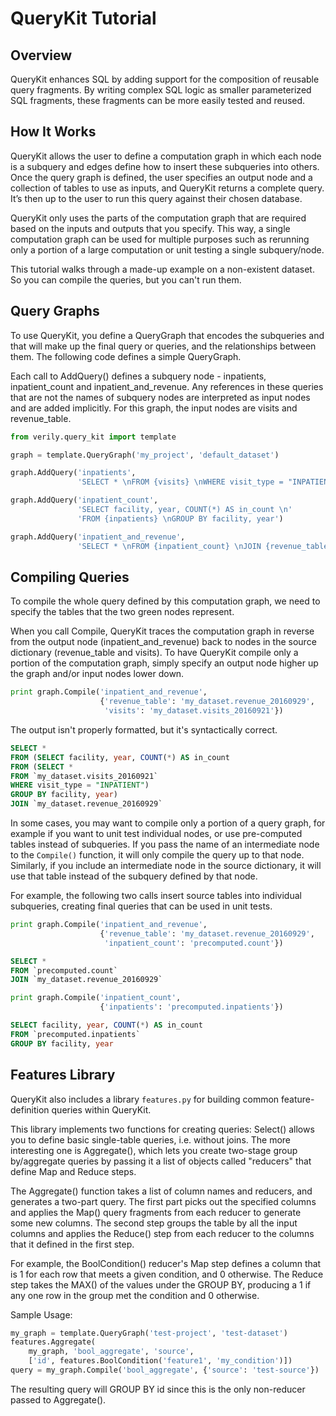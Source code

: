# QueryKit Tutorial

## Overview

QueryKit enhances SQL by adding support for the composition of reusable query
fragments. By writing complex SQL logic as smaller parameterized SQL fragments,
these fragments can be more easily tested and reused.

## How It Works

QueryKit allows the user to define a computation graph in which each node is a
subquery and edges define how to insert these subqueries into others. Once the
query graph is defined, the user specifies an output node and a collection of
tables to use as inputs, and QueryKit returns a complete query. It’s then up to
the user to run this query against their chosen database.

QueryKit only uses the parts of the computation graph that are required based on
the inputs and outputs that you specify. This way, a single computation graph
can be used for multiple purposes such as rerunning only a portion of a large
computation or unit testing a single subquery/node.

This tutorial walks through a made-up example on a non-existent dataset. So you
can compile the queries, but you can't run them.


## Query Graphs

To use QueryKit, you define a QueryGraph that encodes the subqueries and that will
make up the final query or queries, and the relationships between them. The
following code defines a simple QueryGraph.

Each call to AddQuery() defines a subquery node - inpatients, inpatient_count
and inpatient_and_revenue. Any references in these queries that are not the
names of subquery nodes are interpreted as input nodes and are added implicitly.
For this graph, the input nodes are visits and revenue_table.

```python
from verily.query_kit import template

graph = template.QueryGraph('my_project', 'default_dataset')

graph.AddQuery('inpatients',
               'SELECT * \nFROM {visits} \nWHERE visit_type = "INPATIENT"')

graph.AddQuery('inpatient_count',
               'SELECT facility, year, COUNT(*) AS in_count \n'
               'FROM {inpatients} \nGROUP BY facility, year')

graph.AddQuery('inpatient_and_revenue',
               'SELECT * \nFROM {inpatient_count} \nJOIN {revenue_table}')
```

## Compiling Queries

To compile the whole query defined by this computation graph, we need to specify
the tables that the two green nodes represent.

When you call Compile, QueryKit traces the computation graph in reverse from the
output node (inpatient_and_revenue) back to nodes in the source dictionary
(revenue_table and visits). To have QueryKit compile only a portion of the
computation graph, simply specify an output node higher up the graph and/or
input nodes lower down.

```python
print graph.Compile('inpatient_and_revenue',
                    {'revenue_table': 'my_dataset.revenue_20160929',
                     'visits': 'my_dataset.visits_20160921'})
```

The output isn't properly formatted, but it's syntactically correct.

```sql
SELECT *
FROM (SELECT facility, year, COUNT(*) AS in_count
FROM (SELECT *
FROM `my_dataset.visits_20160921`
WHERE visit_type = "INPATIENT")
GROUP BY facility, year)
JOIN `my_dataset.revenue_20160929`
```

In some cases, you may want to compile only a portion of a query graph, for
example if you want to unit test individual nodes, or use pre-computed
tables instead of subqueries. If you pass the name of an intermediate node
to the `Compile()` function, it will only compile the query up to that node.
Similarly, if you include an intermediate node in the source dictionary, it
will use that table instead of the subquery defined by that node.

For example, the following two calls insert source tables into individual
subqueries, creating final queries that can be used in unit tests.

```python
print graph.Compile('inpatient_and_revenue',
                    {'revenue_table': 'my_dataset.revenue_20160929',
                     'inpatient_count': 'precomputed.count'})
```

```SQL
SELECT *
FROM `precomputed.count`
JOIN `my_dataset.revenue_20160929`
```

```python
print graph.Compile('inpatient_count',
                    {'inpatients': 'precomputed.inpatients'})
```


```SQL
SELECT facility, year, COUNT(*) AS in_count
FROM `precomputed.inpatients`
GROUP BY facility, year
```

## Features Library

QueryKit also includes a library `features.py` for building common
feature-definition queries within QueryKit.

This library implements two functions for creating queries: Select() allows you
to define basic single-table queries, i.e. without joins. The more interesting
one is Aggregate(), which lets you create two-stage group by/aggregate queries
by passing it a list of objects called "reducers" that define Map and Reduce
steps.

The Aggregate() function takes a list of column names and reducers, and
generates a two-part query. The first part picks out the specified columns
and applies the Map() query fragments from each reducer to generate some new
columns. The second step groups the table by all the input columns and applies
the Reduce() step from each reducer to the columns that it defined in the first
step.

For example, the BoolCondition() reducer's Map step defines a column that is
1 for each row that meets a given condition, and 0 otherwise. The Reduce step
takes the MAX() of the values under the GROUP BY, producing a 1 if any one row
in the group met the condition and 0 otherwise.

Sample Usage:

```python
my_graph = template.QueryGraph('test-project', 'test-dataset')
features.Aggregate(
    my_graph, 'bool_aggregate', 'source',
    ['id', features.BoolCondition('feature1', 'my_condition')])
query = my_graph.Compile('bool_aggregate', {'source': 'test-source'})
```

The resulting query will GROUP BY id since this is the only non-reducer passed
to Aggregate().
